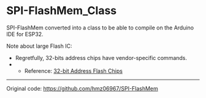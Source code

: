 # SPI-FlashMem_Class
SPI-FlashMem converted into a class to be able to compile on the Arduino IDE for ESP32.

Note about large Flash IC:
- Regretfully, 32-bits address chips have vendor-specific commands.
- - Reference: [32-bit Address Flash Chips](https://docs.espressif.com/projects/esp-idf/en/release-v5.1/esp32s3/api-reference/peripherals/spi_flash/spi_flash_optional_feature.html#bit-address-flash-chips)
    
-----

Original code: https://github.com/hmz06967/SPI-FlashMem
